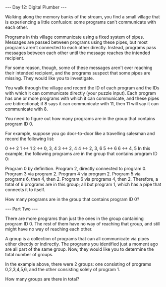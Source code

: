 --- Day 12: Digital Plumber ---

Walking along the memory banks of the stream, you find a small village that is experiencing a little confusion: some programs can't communicate with each other.

Programs in this village communicate using a fixed system of pipes. Messages are passed between programs using these pipes, but most programs aren't connected to each other directly. Instead, programs pass messages between each other until the message reaches the intended recipient.

For some reason, though, some of these messages aren't ever reaching their intended recipient, and the programs suspect that some pipes are missing. They would like you to investigate.

You walk through the village and record the ID of each program and the IDs with which it can communicate directly (your puzzle input). Each program has one or more programs with which it can communicate, and these pipes are bidirectional; if 8 says it can communicate with 11, then 11 will say it can communicate with 8.

You need to figure out how many programs are in the group that contains program ID 0.

For example, suppose you go door-to-door like a travelling salesman and record the following list:

0 <-> 2
1 <-> 1
2 <-> 0, 3, 4
3 <-> 2, 4
4 <-> 2, 3, 6
5 <-> 6
6 <-> 4, 5
In this example, the following programs are in the group that contains program ID 0:

Program 0 by definition.
Program 2, directly connected to program 0.
Program 3 via program 2.
Program 4 via program 2.
Program 5 via programs 6, then 4, then 2.
Program 6 via programs 4, then 2.
Therefore, a total of 6 programs are in this group; all but program 1, which has a pipe that connects it to itself.

How many programs are in the group that contains program ID 0?

--- Part Two ---

There are more programs than just the ones in the group containing program ID 0. The rest of them have no way of reaching that group, and still might have no way of reaching each other.

A group is a collection of programs that can all communicate via pipes either directly or indirectly. The programs you identified just a moment ago are all part of the same group. Now, they would like you to determine the total number of groups.

In the example above, there were 2 groups: one consisting of programs 0,2,3,4,5,6, and the other consisting solely of program 1.

How many groups are there in total?
